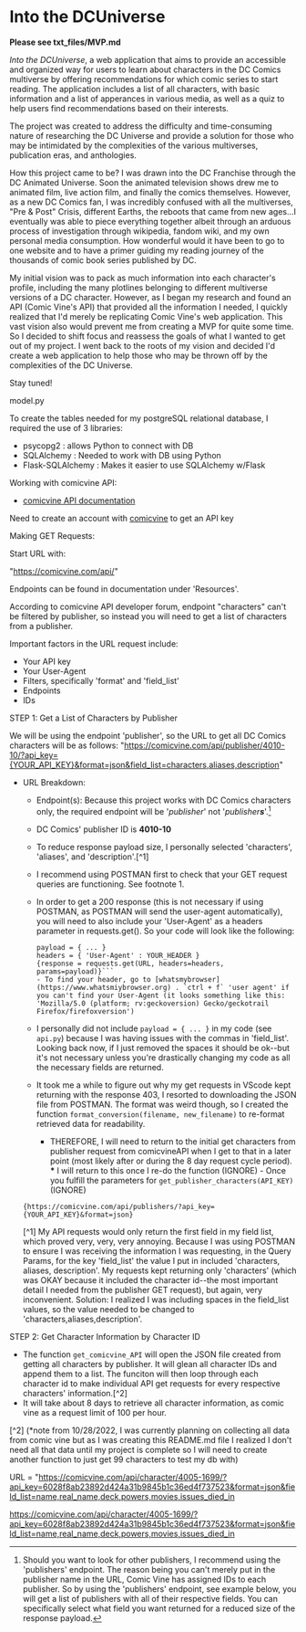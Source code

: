 # Into the DCUniverse

**Please see txt_files/MVP.md**

_Into the DCUniverse_, a web application that aims to provide an accessible and organized way for users to learn about characters in the DC Comics multiverse by offering recommendations for which comic series to start reading. The application includes a list of all characters, with basic information and a list of apperances in various media, as well as a quiz to help users find recommendations based on their interests.

The project was created to address the difficulty and time-consuming nature of researching the DC Universe and provide a solution for those who may be intimidated by the complexities of the various multiverses, publication eras, and anthologies.

How this project came to be? I was drawn into the DC Franchise through the DC Animated Universe. Soon the animated television shows drew me to animated film, live action film, and finally the comics themselves. However, as a new DC Comics fan, I was incredibly confused with all the multiverses, "Pre & Post" Crisis, different Earths, the reboots that came from new ages...I eventually was able to piece everything together albeit through an arduous process of investigation through wikipedia, fandom wiki, and my own personal media consumption. How wonderful would it have been to go to one website and to have a primer guiding my reading journey of the thousands of comic book series published by DC.

My initial vision was to pack as much information into each character's profile, including the many plotlines belonging to different multiverse versions of a DC character. However, as I began my research and found an API (Comic Vine's API) that provided all the information I needed, I quickly realized that I'd merely be replicating Comic Vine's web application. This vast vision also would prevent me from creating a MVP for quite some time. So I decided to shift focus and reassess the goals of what I wanted to get out of my project. I went back to the roots of my vision and decided I'd create a web application to help those who may be thrown off by the complexities of the DC Universe.

Stay tuned!

model.py

To create the tables needed for my postgreSQL relational database, I required the use of 3 libraries:

- psycopg2 : allows Python to connect with DB
- SQLAlchemy : Needed to work with DB using Python
- Flask-SQLAlchemy : Makes it easier to use SQLAlchemy w/Flask

Working with comicvine API:

- [comicvine API documentation](https://comicvine.gamespot.com/api/documentation)

Need to create an account with [comicvine](https://comicvine.gamespot.com/api/) to get an API key

Making GET Requests:

Start URL with:

"https://comicvine.com/api/"

Endpoints can be found in documentation under 'Resources'.

According to comicvine API developer forum, endpoint "characters" can't be filtered by publisher, so instead you will need to get a list of characters from a publisher.

Important factors in the URL request include:

- Your API key
- Your User-Agent
- Filters, specifically 'format' and 'field_list'
- Endpoints
- IDs

STEP 1: Get a List of Characters by Publisher

We will be using the endpoint 'publisher', so the URL to get all DC Comics characters will be as follows:
"https://comicvine.com/api/publisher/4010-10/?api_key={YOUR_API_KEY}&format=json&field_list=characters,aliases,description"

- URL Breakdown:

  - Endpoint(s): Because this project works with DC Comics characters only, the required endpoint will be '_publisher_' not '_publisher_**_s_**'.[^bignote]
  - DC Comics' publisher ID is **4010-10**
  - To reduce response payload size, I personally selected 'characters', 'aliases', and 'description'.[^1]
  - I recommend using POSTMAN first to check that your GET request queries are functioning. See footnote 1.
  - In order to get a 200 response (this is not necessary if using POSTMAN, as POSTMAN will send the user-agent automatically), you will need to also include your 'User-Agent' as a headers parameter in requests.get(). So your code will look like the following:
    ````
    payload = { ... }
    headers = { 'User-Agent' : YOUR_HEADER }
    {response = requests.get(URL, headers=headers, params=payload)}```
    - To find your header, go to [whatsmybrowser](https://www.whatsmiybrowser.org) . `ctrl + f` 'user agent' if you can't find your User-Agent (it looks something like this:
    'Mozilla/5.0 (platform; rv:geckoversion) Gecko/geckotrail Firefox/firefoxversion')
    ````
  - I personally did not include `payload = { ... }` in my code (see `api.py`) because I was having issues with the commas in 'field_list'. Looking back now, if I just removed the spaces it should be ok--but it's not necessary unless you're drastically changing my code as all the necessary fields are returned.

  - It took me a while to figure out why my get requests in VScode kept returning with the response 403, I resorted to downloading the JSON file from POSTMAN. The format was weird though, so I created the function `format_conversion(filename, new_filename)` to re-format retrieved data for readability.
    - THEREFORE, I will need to return to the initial get characters from publisher request from comicvineAPI when I get to that in a later point (most likely after or during the 8 day request cycle period).
      **\*** I will return to this once I re-do the function
      (IGNORE) - Once you fulfill the parameters for `get_publisher_characters(API_KEY)` (IGNORE)

  [^bignote]: Should you want to look for other publishers, I recommend using the 'publishers' endpoint. The reason being you can't merely put in the publisher name in the URL, Comic Vine has assigned IDs to each publisher. So by using the 'publishers' endpoint, see example below, you will get a list of publishers with all of their respective fields. You can specifically select what field you want returned for a reduced size of the response payload.

  `{https://comicvine.com/api/publishers/?api_key={YOUR_API_KEY}&format=json}`

  [^1] My API requests would only return the first field in my field list, which proved very, very, very annoying. Because I was using POSTMAN to ensure I was receiving the information I was requesting, in the Query Params, for the key 'field_list' the value I put in included 'characters, aliases, description'. My requests kept returning only 'characters' (which was OKAY because it included the character id--the most important detail I needed from the publisher GET request), but again, very inconvenient. Solution: I realized I was including spaces in the field_list values, so the value needed to be changed to 'characters,aliases,description'.

STEP 2: Get Character Information by Character ID

- The function `get_comicvine_API` will open the JSON file created from getting all characters by publisher. It will glean all character IDs and append them to a list. The funciton will then loop through each character id to make individual API get requests for every respective characters' information.[^2]
- It will take about 8 days to retrieve all character information, as comic vine as a request limit of 100 per hour.

[^2] (\*note from 10/28/2022, I was currently planning on collecting all data from comic vine but as I was creating this README.md file I realized I don't need all that data until my project is complete so I will need to create another function to just get 99 characters to test my db with)

URL = "https://comicvine.com/api/character/4005-1699/?api_key=6028f8ab23892d424a31b9845b1c36ed4f737523&format=json&field_list=name,real_name,deck,powers,movies,issues_died_in

https://comicvine.com/api/character/4005-1699/?api_key=6028f8ab23892d424a31b9845b1c36ed4f737523&format=json&field_list=name,real_name,deck,powers,movies,issues_died_in
